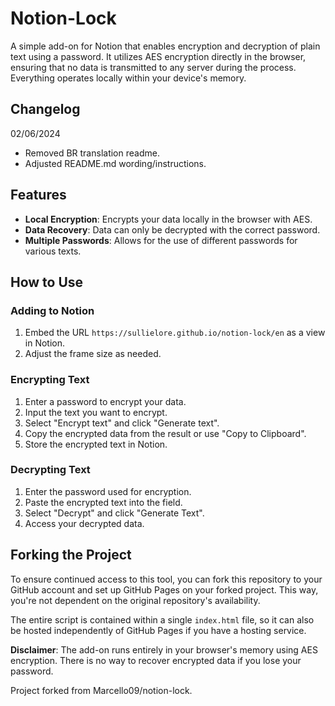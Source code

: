# Notion-Lock

A simple add-on for Notion that enables encryption and decryption of plain text using a password. It utilizes AES encryption directly in the browser, ensuring that no data is transmitted to any server during the process. Everything operates locally within your device's memory.

## Changelog
02/06/2024
- Removed BR translation readme.
- Adjusted README.md wording/instructions.

## Features
- **Local Encryption**: Encrypts your data locally in the browser with AES.
- **Data Recovery**: Data can only be decrypted with the correct password.
- **Multiple Passwords**: Allows for the use of different passwords for various texts.

## How to Use

### Adding to Notion
1. Embed the URL `https://sullielore.github.io/notion-lock/en` as a view in Notion.
2. Adjust the frame size as needed.

### Encrypting Text
1. Enter a password to encrypt your data.
2. Input the text you want to encrypt.
3. Select "Encrypt text" and click "Generate text".
4. Copy the encrypted data from the result or use "Copy to Clipboard".
5. Store the encrypted text in Notion.

### Decrypting Text
1. Enter the password used for encryption.
2. Paste the encrypted text into the field.
3. Select "Decrypt" and click "Generate Text".
4. Access your decrypted data.

## Forking the Project
To ensure continued access to this tool, you can fork this repository to your GitHub account and set up GitHub Pages on your forked project. This way, you're not dependent on the original repository's availability.

The entire script is contained within a single `index.html` file, so it can also be hosted independently of GitHub Pages if you have a hosting service.

**Disclaimer**: The add-on runs entirely in your browser's memory using AES encryption. There is no way to recover encrypted data if you lose your password.

Project forked from Marcello09/notion-lock.

